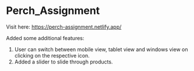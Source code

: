 # Perch_Assignment
Visit here: https://perch-assignment.netlify.app/

Added some additional features:
1. User can switch between mobile view, tablet view and windows view on clicking on the respective icon.
2. Added a slider to slide through products.

